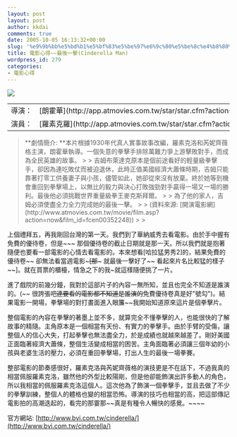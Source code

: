 ```yaml
---
layout: post
layout: post
author: kkdai
comments: true
date: 2005-10-05 16:13:32+00:00
slug: '%e9%9b%bb%e5%bd%b1%e5%bf%83%e5%be%97%e6%9c%80%e5%be%8c%e4%b8%80%e6%93%8acinderella-man'
title: 電影心得~~最後一擊(Cinderella Man)
wordpress_id: 279
categories:
- 電影心得
---
```


![](http://www.bvi.com.tw/cinderella/images/index-05.gif)  
<table cellpadding="0" width="100%" border="0" cellspacing="1" class="at9" ><tbody ><tr >
<td align="right" nowrap="true" valign="top" >導演：
</td>
<td width="80%" nowrap="true" valign="top" >[朗霍華](http://app.atmovies.com.tw/star/star.cfm?action=stardata&star_id=sRH3002855)  

</td></tr><tr >
<td align="right" nowrap="true" valign="top" >演員：
</td>
<td width="80%" nowrap="true" valign="top" >[羅素克羅](http://app.atmovies.com.tw/star/star.cfm?action=stardata&star_id=sRC4002351)  
[芮妮齊薇格](http://app.atmovies.com.tw/star/star.cfm?action=stardata&star_id=sRZ5005690)  
[保羅吉馬蒂](http://app.atmovies.com.tw/star/star.cfm?action=stardata&star_id=sPG5002730)  
[克雷格畢爾歌](http://app.atmovies.com.tw/star/star.cfm?action=stardata&star_id=sCB6002050)  
[布魯斯麥吉爾](http://app.atmovies.com.tw/star/star.cfm?action=stardata&star_id=sBM6005792)
</td></tr></tbody></table>

<blockquote>**劇情簡介:  
**本片根據1930年代真人實事故事改編，羅素克洛和芮妮齊薇格主演，朗霍華執導。一個失意的拳擊手排除萬難力爭上游擊敗對手，而成為全民英雄的故事。 
> 
> 吉姆布萊達克原本是個前途看好的輕量級拳擊手，卻因為連吃敗仗而被迫退休，此時正值美國經濟大蕭條時期，吉姆只能靠著打零工供養妻子與小孩，儘管如此，她卻從來沒有放棄。終於她等到機會重回到拳擊場上，以無比的毅力與決心打敗強勁對手贏得一場又一場的勝利。最後他必須挑戰世界重量級拳王麥克斯拜爾。 
> 
> 為了他的家人，吉姆必須使盡全力全力完成她的最後一擊。 
> 
> (資料來源: [開演電影網](http://www.atmovies.com.tw/movie/film.asp?action=now&film_id=fcen00352248))
> 
> </blockquote>

上個禮拜五，再我剛回台灣的第一天。我們到了華納威秀去看電影。由於手中握有免費的優待卷，但是~~~ 那個優待卷的截止日期就是那一天。所以我們就是抱著隨便也要看一部電影的心情去看電影的。本來想看[哈拉猛男秀2]的，結果免費的優待卷~~ 卻無法看當週電影~~~[那~~~ 就最後一擊好了~~ 看起來片名比較猛的樣子~~]。就在買票的櫃檯，情急之下的我~就這樣隨便挑了一片。

進了戲院的前幾分鐘，我對於這部片子的內容一無所知，並且也完全不知道是誰演的。(~~ 很誇張吧~~連要看的電影都不知道是誰演的~~免費優待卷真是好"號勾")。結果電影一開場，拳擊場的對打畫面進入眼簾~~我開始知道原來這片是個拳擊片。

整個電影的內容在拳擊的著墨上並不多，就算完全不懂拳擊的人，也能很快的了解故事的精隨。主角原本是一個相當有天份、有實力的拳擊手。由於手臂的受傷，讓整個人的信心大失，打起拳擊也無法盡全力，於是成績也就越來越差了。剛好美國正面臨著經濟大蕭條，整個生活變成相當的困苦。主角面臨著必須讓三個年幼的小孩與老婆生活的壓力，必須在重回拳擊場，打出人生的最後一場拳賽。

整部電影的節奏感很好，羅素克洛與芮妮齊薇格的演技更是不在話下，不過我真的相當佩服羅素克洛，雖然他的外型比較陽剛，但是他卻能飾演出許多動人的角色，所以我相當的佩服羅素克洛這個人。這次他為了飾演一個拳擊手，並且去做了不少的拳擊訓練，整個人的體格也變的相當恐怖。導演的技巧也相當的高，把這部傳記電影拍的高潮迭起的，看完的那霎那~~真是有種令人暢快的感覺。~~~~

官方網站: [http://www.bvi.com.tw/cinderella/](http://www.bvi.com.tw/cinderella/)
